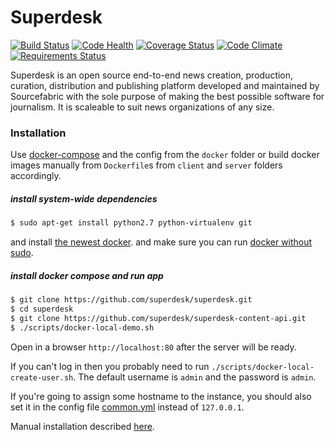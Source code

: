 # Superdesk
[![Build Status](https://travis-ci.org/superdesk/superdesk.png?branch=master)](https://travis-ci.org/superdesk/superdesk)
[![Code Health](https://landscape.io/github/superdesk/superdesk/master/landscape.svg?style=flat)](https://landscape.io/github/superdesk/superdesk/master)
[![Coverage Status](https://coveralls.io/repos/superdesk/superdesk/badge.svg)](https://coveralls.io/r/superdesk/superdesk)
[![Code Climate](https://codeclimate.com/github/superdesk/superdesk/badges/gpa.svg)](https://codeclimate.com/github/superdesk/superdesk)
[![Requirements Status](https://requires.io/github/superdesk/superdesk/requirements.svg?branch=master)](https://requires.io/github/superdesk/superdesk/requirements/?branch=master)

Superdesk is an open source end-to-end news creation, production, curation,
distribution and publishing platform developed and maintained by Sourcefabric
with the sole purpose of making the best possible software for journalism. It
is scaleable to suit news organizations of any size.

### Installation

Use [docker-compose](http://docs.docker.com/compose/ "") and the config from the `docker` folder or build docker images manually from `Dockerfile`s from `client` and `server` folders accordingly.

##### install system-wide dependencies

```sh
$ sudo apt-get install python2.7 python-virtualenv git
```
and install [the newest docker](https://docs.docker.com/installation/).
and make sure you can run [docker without sudo](http://askubuntu.com/questions/477551/how-can-i-use-docker-without-sudo).


##### install docker compose and run app

```sh
$ git clone https://github.com/superdesk/superdesk.git
$ cd superdesk
$ git clone https://github.com/superdesk/superdesk-content-api.git
$ ./scripts/docker-local-demo.sh
```

Open in a browser `http://localhost:80` after the server will be ready.

If you can't log in then you probably need to run `./scripts/docker-local-create-user.sh`. The default username is `admin` and the password is `admin`.

If you're going to assign some hostname to the instance, you should also set it in the config file  [common.yml](./docker/common.yml) instead of `127.0.0.1`.

Manual installation described [here](./INSTALL.md).
